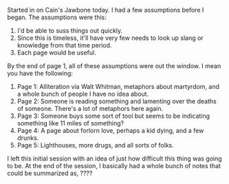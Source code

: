 Started in on Cain's Jawbone today. I had a few assumptions before I began. The assumptions were this: 

1. I'd be able to suss things out quickly.
2. Since this is timeless, it'll have very few needs to look up slang or knowledge from that time period. 
3. Each page would be useful.

By the end of page 1, all of these assumptions were out the window. I mean you have the following: 

1. Page 1: Alliteration via Walt Whitman, metaphors about martyrdom, and a whole bunch of people I have no idea about. 
2. Page 2: Someone is reading something and lamenting over the deaths of someone. There's a lot of metaphors here again.
3. Page 3: Someone buys some sort of tool but seems to be indicating something like 11 miles of something? 
4. Page 4: A page about forlorn love, perhaps a kid dying, and a few drunks.
5. Page 5: Lighthouses, more drugs, and all sorts of folks. 

I left this initial session with an idea of just how difficult this thing was going to be. At the end of the session, I basically had a whole bunch of notes that could be summarized as, ????


